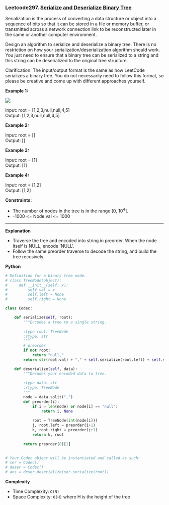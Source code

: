 ### Leetcode297. [Serialize and Deserialize Binary Tree](https://leetcode.com/problems/serialize-and-deserialize-binary-tree/)

Serialization is the process of converting a data structure or object into a sequence of bits so that it can be stored in a file or memory buffer, or transmitted across a network connection link to be reconstructed later in the same or another computer environment.


Design an algorithm to serialize and deserialize a binary tree. There is no restriction on how your serialization/deserialization algorithm should work. You just need to ensure that a binary tree can be serialized to a string and this string can be deserialized to the original tree structure.


Clarification: The input/output format is the same as how LeetCode serializes a binary tree. You do not necessarily need to follow this format, so please be creative and come up with different approaches yourself.

**Example 1:**

![](https://assets.leetcode.com/uploads/2020/09/15/serdeser.jpg) 

Input: root = [1,2,3,null,null,4,5]\
Output: [1,2,3,null,null,4,5]

**Example 2:**

Input: root = []\
Output: []

**Example 3:**

Input: root = [1]\
Output: [1]


**Example 4:**

Input: root = [1,2]\
Output: [1,2]

**Constraints:**

- The number of nodes in the tree is in the range [0, 10<sup>4</sup>].
- -1000 <= Node.val <= 1000

******************************
**Explanation**
- Traverse the tree and encoded into string in preorder. When the node itself is NULL, encode 'NULL'.
- Follow the same preorder traverse to decode the string, and build the tree recusively.
  
**Python**

```python
# Definition for a binary tree node.
# class TreeNode(object):
#     def __init__(self, x):
#         self.val = x
#         self.left = None
#         self.right = None

class Codec:

    def serialize(self, root):
        """Encodes a tree to a single string.
        
        :type root: TreeNode
        :rtype: str
        """
        # preorder
        if not root:
            return "null,"
        return str(root.val) + "," + self.serialize(root.left) + self.serialize(root.right)

    def deserialize(self, data):
        """Decodes your encoded data to tree.
        
        :type data: str
        :rtype: TreeNode
        """
        node = data.split(",")
        def preorder(i):
            if i > len(node) or node[i] == "null":
                return i, None
            
            root = TreeNode(int(node[i]))
            j, root.left = preorder(i+1)
            k, root.right = preorder(j+1)
            return k, root
            
        return preorder(0)[1]
        

# Your Codec object will be instantiated and called as such:
# ser = Codec()
# deser = Codec()
# ans = deser.deserialize(ser.serialize(root))

```

**Complexity**

- Time Complexity: ```O(N)```
- Space Complexity: ```O(H)``` where H is the height of the tree
